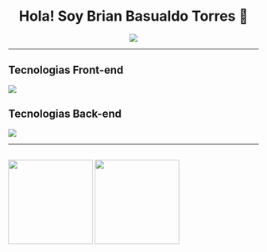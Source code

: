 <div align="center">
  <h1> Hola! Soy Brian Basualdo Torres 👋</h1>
  <img src="https://i.postimg.cc/MTsWg9Ww/Formas-Coloridas-Encabezado-Banner.png">
</div>
<hr></hr>
<h2 dir="auto" class="anchor">Tecnologias Front-end</h2>
<div >
<p align="left" dir="auto">
  <a href="https://skillicons.dev" class="anchor">
    <img src="https://skillicons.dev/icons?i=html,css,javascript,react"/>
  </a>
</p>
</div>
<h2 dir="auto" class="anchor">Tecnologias Back-end</h2>
<div>
<p align="left" dir="auto">
  <a href="https://skillicons.dev" class="anchor">
    <img src="https://skillicons.dev/icons?i=py,flask,django,nodejs,express,git,mysql,java"/>
  </a>
</p>
</div>
<hr></hr>
<br>
<div>
<img height="170em"  src="https://github-readme-stats.vercel.app/api?username=brianbasualdot&hide=contribs,prs&theme=transparent">
<img height="170em"  src="https://github-readme-stats.vercel.app/api/top-langs/?username=brianbasualdot&layout=compact&theme=transparent"/> 
</div>

